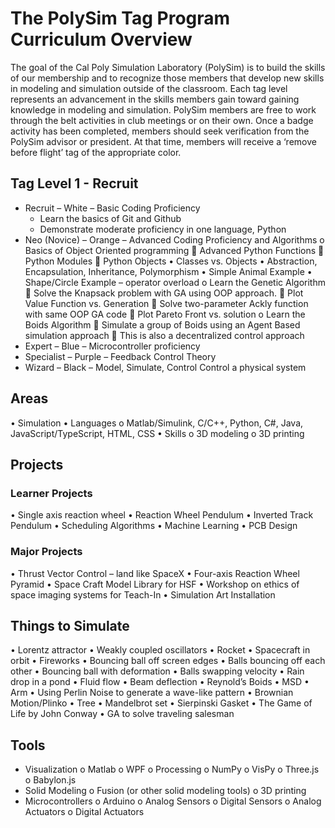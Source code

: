 # The PolySim Tag Program Curriculum Overview
The goal of the Cal Poly Simulation Laboratory (PolySim) is to build the skills of our membership and to recognize those members that develop new skills in modeling and simulation outside of the classroom.  Each tag level represents an advancement in the skills members gain toward gaining knowledge in modeling and simulation.  PolySim members are free to work through the belt activities in club meetings or on their own.  Once a badge activity has been completed, members should seek verification from the PolySim advisor or president.  At that time, members will receive a ‘remove before flight’ tag of the appropriate color.

## Tag Level 1 - Recruit
* Recruit – White – Basic Coding Proficiency
  * Learn the basics of Git and Github
  * Demonstrate moderate proficiency in one language, Python
* Neo (Novice) – Orange – Advanced Coding Proficiency and Algorithms
o	Basics of Object Oriented programming
	Advanced Python Functions
	Python Modules
	Python Objects
•	Classes vs. Objects
•	Abstraction, Encapsulation, Inheritance, Polymorphism
•	Simple Animal Example
•	Shape/Circle Example – operator overload
o	Learn the Genetic Algorithm
	Solve the Knapsack problem with GA using OOP approach.
	Plot Value Function vs. Generation
	Solve two-parameter Ackly function with same OOP GA code
	Plot Pareto Front vs. solution
o	Learn the Boids Algorithm
	Simulate a group of Boids using an Agent Based simulation approach
	This is also a decentralized control approach
* Expert – Blue – Microcontroller proficiency
* Specialist – Purple – Feedback Control Theory
* Wizard – Black – Model, Simulate, Control
Control a physical system

## Areas
•	Simulation
•	Languages
o	Matlab/Simulink, C/C++, Python, C#, Java, JavaScript/TypeScript, HTML, CSS
•	Skills
o	3D modeling
o	3D printing

## Projects
### Learner Projects
•	Single axis reaction wheel
•	Reaction Wheel Pendulum
•	Inverted Track Pendulum
•	Scheduling Algorithms
•	Machine Learning
•	PCB Design
### Major Projects
•	Thrust Vector Control – land like SpaceX
•	Four-axis Reaction Wheel Pyramid
•	Space Craft Model Library for HSF
•	Workshop on ethics of space imaging systems for Teach-In
•	Simulation Art Installation

## Things to Simulate
•	Lorentz attractor
•	Weakly coupled oscillators
•	Rocket
•	Spacecraft in orbit
•	Fireworks
•	Bouncing ball off screen edges
•	Balls bouncing off each other
•	Bouncing ball with deformation
•	Balls swapping velocity
•	Rain drop in a pond
•	Fluid flow
•	Beam deflection
•	Reynold’s Boids
•	MSD
•	Arm
•	Using Perlin Noise to generate a wave-like pattern
•	Brownian Motion/Plinko
•	Tree
•	Mandelbrot set
•	Sierpinski Gasket
•	The Game of Life by John Conway
•	GA to solve traveling salesman

## Tools
* Visualization
o	Matlab
o	WPF
o	Processing
o	NumPy
o	VisPy
o	Three.js
o	Babylon.js
* Solid Modeling
o	Fusion (or other solid modeling tools)
o	3D printing
* Microcontrollers
o	Arduino
o	Analog Sensors
o	Digital Sensors
o	Analog Actuators
o	Digital Actuators
